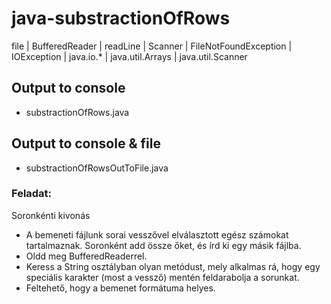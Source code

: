 # java-substractionOfRows
file | BufferedReader | readLine | Scanner | FileNotFoundException | IOException | java.io.* | java.util.Arrays | java.util.Scanner  

## Output to console
* substractionOfRows.java

## Output to console & file
* substractionOfRowsOutToFile.java

### Feladat:
Soronkénti kivonás
- A bemeneti fájlunk sorai vesszővel elválasztott egész számokat tartalmaznak. Soronként add össze őket, és írd ki egy másik fájlba.
- Oldd meg BufferedReaderrel.
- Keress a String osztályban olyan metódust, mely alkalmas rá, hogy egy speciális karakter (most a vessző) mentén feldarabolja a sorunkat.
- Feltehető, hogy a bemenet formátuma helyes.
